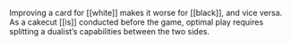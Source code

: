Improving a card for [[white]] makes it worse for [[black]], and vice versa. As a cakecut [[is]] conducted before the game, optimal play requires splitting a dualist’s capabilities between the two sides.